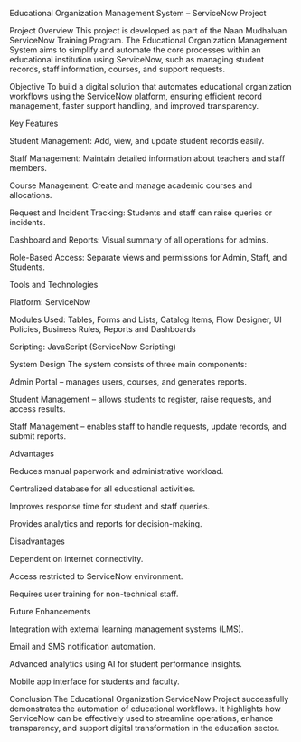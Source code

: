 Educational Organization Management System – ServiceNow Project

Project Overview
This project is developed as part of the Naan Mudhalvan ServiceNow Training Program.
The Educational Organization Management System aims to simplify and automate the core processes within an educational institution using ServiceNow, such as managing student records, staff information, courses, and support requests.

Objective
To build a digital solution that automates educational organization workflows using the ServiceNow platform, ensuring efficient record management, faster support handling, and improved transparency.

Key Features

Student Management: Add, view, and update student records easily.

Staff Management: Maintain detailed information about teachers and staff members.

Course Management: Create and manage academic courses and allocations.

Request and Incident Tracking: Students and staff can raise queries or incidents.

Dashboard and Reports: Visual summary of all operations for admins.

Role-Based Access: Separate views and permissions for Admin, Staff, and Students.

Tools and Technologies

Platform: ServiceNow

Modules Used: Tables, Forms and Lists, Catalog Items, Flow Designer, UI Policies, Business Rules, Reports and Dashboards

Scripting: JavaScript (ServiceNow Scripting)

System Design
The system consists of three main components:

Admin Portal – manages users, courses, and generates reports.

Student Management – allows students to register, raise requests, and access results.

Staff Management – enables staff to handle requests, update records, and submit reports.

Advantages

Reduces manual paperwork and administrative workload.

Centralized database for all educational activities.

Improves response time for student and staff queries.

Provides analytics and reports for decision-making.

Disadvantages

Dependent on internet connectivity.

Access restricted to ServiceNow environment.

Requires user training for non-technical staff.

Future Enhancements

Integration with external learning management systems (LMS).

Email and SMS notification automation.

Advanced analytics using AI for student performance insights.

Mobile app interface for students and faculty.

Conclusion
The Educational Organization ServiceNow Project successfully demonstrates the automation of educational workflows. It highlights how ServiceNow can be effectively used to streamline operations, enhance transparency, and support digital transformation in the education sector.
